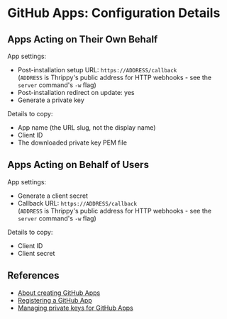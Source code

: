 # GitHub Apps: Configuration Details

## Apps Acting on Their Own Behalf

App settings:

- Post-installation setup URL: `https://ADDRESS/callback`\
  (`ADDRESS` is Thrippy's public address for HTTP webhooks - see the `server` command's `-w` flag)
- Post-installation redirect on update: yes
- Generate a private key

Details to copy:

- App name (the URL slug, not the display name)
- Client ID
- The downloaded private key PEM file

## Apps Acting on Behalf of Users

App settings:

- Generate a client secret
- Callback URL: `https://ADDRESS/callback`\
  (`ADDRESS` is Thrippy's public address for HTTP webhooks - see the `server` command's `-w` flag)

Details to copy:

- Client ID
- Client secret

## References

- [About creating GitHub Apps](https://docs.github.com/en/apps/creating-github-apps/about-creating-github-apps/about-creating-github-apps)
- [Registering a GitHub App](https://docs.github.com/en/apps/creating-github-apps/registering-a-github-app/registering-a-github-app)
- [Managing private keys for GitHub Apps](https://docs.github.com/en/apps/creating-github-apps/authenticating-with-a-github-app/managing-private-keys-for-github-apps)
